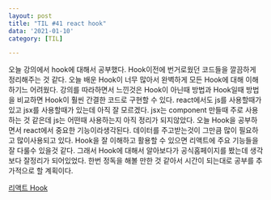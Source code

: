 ```yaml
---
layout: post
title: "TIL #41 react hook"
data: '2021-01-10'
category: [TIL]

---
```


오늘 강의에서 hook에 대해서 공부했다. Hook이전에 번거로웠던 코드들을 깔끔하게 정리해주는 것 같다. 오늘 배운 Hook이 너무 많아서 완벽하게 모든 Hook에 대해 이해하기느 어려웠다. 강의를 따라하면서 느낀것은 Hook이 아닌때 방법과 Hook일때 방법을 비교하면 Hook이 훨씬 간결한 코드로 구현할 수 있다. react에서도 js를 사용할때가 있고 jsx를 사용할때가 있는데 아직 잘 모르겠다. jsx는 component 만들때 주로 사용하는 것 같은데 js는 어떤때 사용하는지 아직 정리가 되지않았다. 오늘 Hook을 공부하면서 react에서 중요한 기능이라생각된다. 데이터를 주고받는것이 그만큼 많이 필요하고 많이사용되고 있다. Hook을 잘 이해하고 활용할 수 있으면 리액트에 주요 기능들을 잘 다룰수 있을것 같다. 그래서 Hook에 대해서 알아보다가 공식홈페이지를 봤는데 생각보다 잘정리가 되어있었다. 한번 정독을 해볼 만한 것 같아서 시간이 되는대로 공부를 추가적으로 할 계획이다.

<a href="/react/react_hook_context">리액트 Hook</a>
